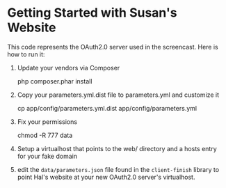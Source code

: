 Getting Started with Susan's Website
====================================

This code represents the OAuth2.0 server used in the screencast.  Here is how to run it:

1) Update your vendors via Composer

    php composer.phar install

2) Copy your parameters.yml.dist file to parameters.yml and customize it

    cp app/config/parameters.yml.dist app/config/parameters.yml

3) Fix your permissions

    chmod -R 777 data

4) Setup a virtualhost that points to the web/ directory and a hosts entry
   for your fake domain

5) edit the `data/parameters.json` file found in the `client-finish` library
   to point Hal's website at your new OAuth2.0 server's virtualhost.


